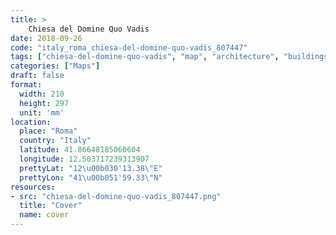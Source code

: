 ```yaml
---
title: > 
    Chiesa del Domine Quo Vadis
date: 2018-09-26
code: "italy_roma_chiesa-del-domine-quo-vadis_807447"
tags: ["chiesa-del-domine-quo-vadis", "map", "architecture", "buildings", "Roma", "Italy"]
categories: ["Maps"]
draft: false
format:
  width: 210
  height: 297
  unit: 'mm'
location:
  place: "Roma"
  country: "Italy"
  latitude: 41.86648185060604
  longitude: 12.503717239313907
  prettyLat: "12\u00b030'13.38\"E"
  prettyLon: "41\u00b051'59.33\"N"
resources:
- src: "chiesa-del-domine-quo-vadis_807447.png"
  title: "Cover"
  name: cover
---
```


